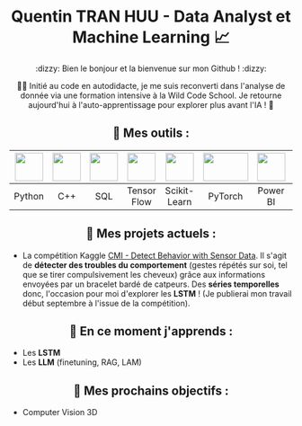 # <H1 align="center">Quentin TRAN HUU - Data Analyst et Machine Learning :chart_with_upwards_trend:</H1>

<p align="center">:dizzy: Bien le bonjour et la bienvenue sur mon Github ! :dizzy:</p>

<p align="center">🧑‍🎓 Initié au code en autodidacte, je me suis reconverti dans l'analyse de donnée via une formation intensive à la Wild Code School. Je retourne aujourd'hui à l'auto-apprentissage pour explorer plus avant l'IA ! 🤖 </p>

## <H2 align="center">🧰 Mes outils : </H2>

<div align="center">

|<img src="https://cdn.jsdelivr.net/gh/devicons/devicon/icons/python/python-original.svg" width="50" height="50"/> | <img src="https://codebetter.in/images/courses/courseicons/cplusplus.png" width="50" height="50"/> | <img src="https://logodix.com/logo/1327215.png" width="50" height="50"/> | <img src="https://cdn.jsdelivr.net/gh/devicons/devicon/icons/tensorflow/tensorflow-original.svg" width="50" height="50"/> | <img src="https://scikit-learn.org/stable/_static/scikit-learn-logo-small.png" width="50" height="50"/> | <img src="https://pytorch.org/assets/images/pytorch-logo.png" width="80" height="50"/> | <img src="https://1000logos.net/wp-content/uploads/2022/08/Microsoft-Power-BI-Logo.png" width="50" height="50"/> | <img src="https://cdn.jsdelivr.net/gh/devicons/devicon/icons/docker/docker-original.svg" width="50" height="50"/> | <img src="https://streamlit.io/images/brand/streamlit-logo-secondary-colormark-darktext.png" width="80" height="50"/> | <img src="https://cdn.jsdelivr.net/gh/devicons/devicon/icons/flask/flask-original.svg" width="50" height="50"/> |
|:------:|:---:|:---:|:-----------:|:------------:|:-------:|:--------:|:------:|:---------:|:-----:|
| Python | C++ | SQL | Tensor Flow | Scikit-Learn | PyTorch | Power BI | Docker | Streamlit | Flask |

</div>

## <H2 align="center">💪 Mes projets actuels : </H2>

  - La compétition Kaggle [CMI - Detect Behavior with Sensor Data](https://www.kaggle.com/competitions/cmi-detect-behavior-with-sensor-data/overview/). Il s'agit de **détecter des troubles du comportement** (gestes répétés sur soi, tel que se tirer compulsivement les cheveux) grâce aux informations envoyées par un bracelet bardé de catpeurs. Des **séries temporelles** donc, l'occasion pour moi d'explorer les **LSTM** ! (Je publierai mon travail début septembre à l'issue de la compétition).

## <H2 align="center">🌱 En ce moment j'apprends : </H2>

  - Les **LSTM**
  - Les **LLM** (finetuning, RAG, LAM)

## <H2 align="center">🔭 Mes prochains objectifs : </H2>

  - Computer Vision 3D

<!--
**QuentinTRANHUU/QuentinTRANHUU** is a ✨ _special_ ✨ repository because its `README.md` (this file) appears on your GitHub profile.

Here are some ideas to get you started:

- 🔭 I’m currently working on ...
- 🌱 I’m currently learning ...
- 👯 I’m looking to collaborate on ...
- 🤔 I’m looking for help with ...
- 💬 Ask me about ...
- 📫 How to reach me: ...
- 😄 Pronouns: ...
- ⚡ Fun fact: ...
-->
